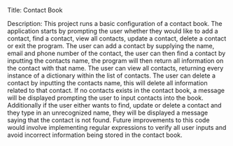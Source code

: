 Title: Contact Book

Description:
This project runs a basic configuration of a contact book. The application starts by prompting the user whether they would like to add a contact, find a contact, view all contacts, update a contact, delete a contact or exit the program.  The user can add a contact by supplying the name, email and phone number of the contact, the user can then find a contact by inputting the contacts name, the program will then return all information on the contact with that name. The user can view all contacts, returning every instance of a dictionary within the list of contacts. The user can delete a contact by inputting the contacts name, this will delete all information related to that contact.
If no contacts exists in the contact book, a message will be displayed prompting the user to input contacts into the book. Additionally if the user either wants to find, update or delete a contact and they type in an unrecognized name, they will be displayed a message saying that the contact is not found.
Future improvements to this code would involve implementing regular expressions to verify all user inputs and avoid incorrect information being stored in the contact book.
